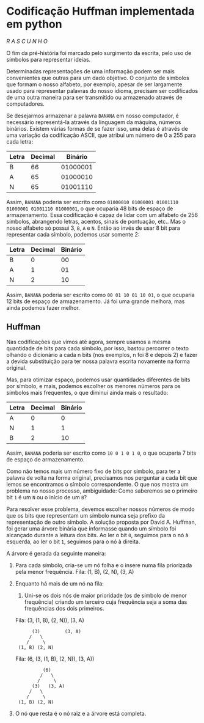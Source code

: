 Codificação Huffman implementada em python
==========================================

_R A S C U N H O_

O fim da pré-história foi marcado pelo surgimento da escrita, pelo uso de símbolos para representar ideias.

Determinadas representações de uma informação podem ser mais convenientes que outras para um dado objetivo. O conjunto de símbolos que formam o nosso alfabeto, por exemplo, apesar de ser largamente usado para representar palavras do nosso idioma, precisam ser codificados de uma outra maneira para ser transmitido ou armazenado através de computadores.

Se desejarmos armazenar a palavra `BANANA` em nosso computador, é necessário representá-la através da linguagem da máquina, números binários. Existem várias formas de se fazer isso, uma delas é através de uma variação da codificação ASCII, que atribui um número de 0 a 255 para cada letra:

<table>
    <thead>
        <tr>
            <th>Letra</th>
            <th>Decimal</th>
            <th>Binário</th>
        </tr>
    </thead>
    <tbody>
        <tr>
            <td>B</td>
            <td>66</td>
            <td>01000001</td>
        </tr>
        <tr>
            <td>A</td>
            <td>65</td>
            <td>01000010</td>
        </tr>
        <tr>
            <td>N</td>
            <td>65</td>
            <td>01001110</td>
        </tr>
    </tbody>
</table>

Assim, `BANANA` poderia ser escrito como `01000010 01000001 01001110 01000001 01001110 01000001`, o que ocuparia 48 bits de espaço de armazenamento.
Essa codificação é capaz de lidar com um alfabeto de 256 símbolos, abrangendo letras, acentos, sinais de pontuação, etc.. Mas o nosso alfabeto só possui 3, `B`, `A` e `N`. Então ao invés de usar 8 bit para representar cada símbolo, podemos usar somente 2:

<table>
    <thead>
        <tr>
            <th>Letra</th>
            <th>Decimal</th>
            <th>Binário</th>
        </tr>
    </thead>
    <tbody>
        <tr>
            <td>B</td>
            <td>0</td>
            <td>00</td>
        </tr>
        <tr>
            <td>A</td>
            <td>1</td>
            <td>01</td>
        </tr>
        <tr>
            <td>N</td>
            <td>2</td>
            <td>10</td>
        </tr>
    </tbody>
</table>

Assim, `BANANA` poderia ser escrito como `00 01 10 01 10 01`, o que ocuparia 12 bits de espaço de armazenamento. Já foi uma grande melhora, mas ainda podemos fazer melhor.

## Huffman

Nas codificações que vimos até agora, sempre usamos a mesma quantidade de bits para cada símbolo, por isso, bastou percorrer o texto olhando o dicionário a cada n bits (nos exemplos, n foi 8 e depois 2) e fazer a devida substituição para ter nossa palavra escrita novamente na forma original.

Mas, para otimizar espaço, podemos usar quantidades diferentes de bits por símbolo, e mais, podemos escolher os menores números para os símbolos mais frequentes, o que diminui ainda mais o resultado:

<table>
    <thead>
        <tr>
            <th>Letra</th>
            <th>Decimal</th>
            <th>Binário</th>
        </tr>
    </thead>
    <tbody>
        <tr>
            <td>A</td>
            <td>0</td>
            <td>0</td>
        </tr>
        <tr>
            <td>N</td>
            <td>1</td>
            <td>1</td>
        </tr>
        <tr>
            <td>B</td>
            <td>2</td>
            <td>10</td>
        </tr>
    </tbody>
</table>

Assim, `BANANA` poderia ser escrito como `10 0 1 0 1 0`, o que ocuparia 7 bits de espaço de armazenamento.

Como não temos mais um número fixo de bits por símbolo, para ter a palavra de volta na forma original, precisamos nos perguntar a cada bit que lemos se encontramos o símbolo correspondente. O que nos mostra um problema no nosso processo, ambiguidade: Como saberemos se o primeiro bit `1` é um `N` ou o início de um `B`?

Para resolver esse problema, devemos escolher nossos números de modo que os bits que representam um símbolo nunca seja prefixo da representação de outro símbolo. A solução proposta por David A. Huffman, foi gerar uma árvore binária que informasse quando um símbolo foi alcançado durante a leitura dos bits. Ao ler o bit `0`, seguimos para o nó à esquerda, ao ler o bit `1`, seguimos para o nó à direita.

A árvore é gerada da seguinte maneira:

1. Para cada símbolo, cria-se um nó folha e o insere numa fila priorizada pela menor frequência.
Fila: (1, B), (2, N), (3, A)
2. Enquanto há mais de um nó na fila:
    1. Uni-se os dois nós de maior prioridade (os de símbolo de menor frequência) criando um terceiro cuja frequência seja a soma das frequências dos dois primeiros.

    Fila: (3, (1, B), (2, N)), (3, A)
        
             (3)         (3, A)
            /   \
           /     \
        (1, B) (2, N)
    
    
    
    Fila: (6, (3, (1, B), (2, N)), (3, A))
    
                 (6)
                /   \
               /     \
             (3)   (3, A)
            /   \
           /     \
        (1, B) (2, N)

3. O nó que resta é o nó raiz e a árvore está completa.
